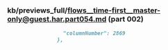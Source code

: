 ### kb/previews_full/flows__time-first__master-only@guest.har.part054.md (part 002)

```md
                  "columnNumber": 2869
                },
     
```

```
